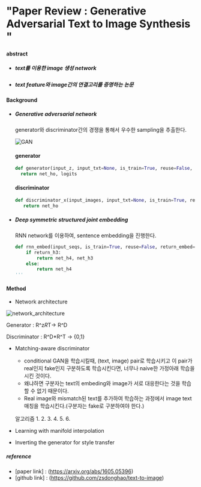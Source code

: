 # "Paper Review : Generative Adversarial Text to Image Synthesis "

#### abstract

- ##### text를 이용한 image 생성 network
- ##### text feature와 image간의 연결고리를 증명하는 논문

#### Background
- ##### Generative adversarial network

  generator와 discriminator간의 경쟁을 통해서 우수한 sampling을 추출한다.
  
  ![GAN](https://encrypted-tbn0.gstatic.com/images?q=tbn:ANd9GcQvWEw5lVqYeUxFeMahhzGAnkF1wHuMzR0hOO6kOczGkAXNsDx0)
  
    #### generator
    
    ``` python
    def generator(input_z, input_txt=None, is_train=True, reuse=False, batch_size=batch_size):
      return net_ho, logits 
    ```
    #### discriminator
    
    ``` python
    def discriminator_x(input_images, input_txt=None, is_train=True, reuse=False):
       return net_ho
    ```
    
  
- ##### Deep symmetric structured joint embedding

    RNN network를 이용하여, sentence embedding을 진행한다.

    ``` python
    def rnn_embed(input_seqs, is_train=True, reuse=False, return_embed=False):
        if return_h3:
            return net_h4, net_h3
        else:
            return net_h4
    '''
#### Method
- Network architecture

![network_architecture](https://encrypted-tbn0.gstatic.com/images?q=tbn:ANd9GcR0EGCG-Phmg-L2RWG9ky9uBCR7Hp5GidXinDUjXXQ9r5tfG3H4Fw)

Generator : R^z*R*T-> R^D

Discriminator : R^D*R^T -> {0,1}

- Matching-aware discriminator

	- conditional GAN을 학습시킬때, (text, image) pair로 학습시키고 이 pair가 real인지 fake인지  구분하도록 학습시킨다면, 너무나 naive한 가정아래 학습을 시킨 것이다.
	- 왜냐하면 구분자는 text의 embeding와 image가 서로 대응한다는 것을 학습할 수 없기 때문이다. 
	- Real image와 mismatch된 text를 추가하여 학습하는 과정에서 image text 매칭을 학습시킨다.(구분자는 fake로 구분하여야 한다.)


  알고리즘
  1.
  2.
  3.
  4.
  5.
  6.
  
 
- Learning with manifold interpolation

- Inverting the generator for style transfer

##### reference 
- [paper link] : (https://arxiv.org/abs/1605.05396)
- [github link] : (https://github.com/zsdonghao/text-to-image)



